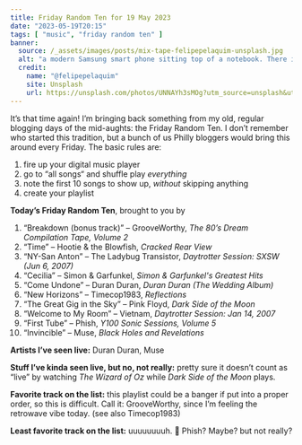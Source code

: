 ```yaml
---
title: Friday Random Ten for 19 May 2023
date: "2023-05-19T20:15"
tags: [ "music", "friday random ten" ]
banner:
  source: /_assets/images/posts/mix-tape-felipepelaquim-unsplash.jpg
  alt: "a modern Samsung smart phone sitting top of a notebook. There is an image on the phone’s screen that looks like a vintage cassette tape, with a label reading: Mix Tape"
  credit: 
    name: "@felipepelaquim"
    site: Unsplash
    url: https://unsplash.com/photos/UNNAYh3sMOg?utm_source=unsplash&utm_medium=referral&utm_content=creditCopyText
---
```


It’s that time again! I’m bringing back something from my old, regular blogging days of the mid-aughts: the Friday Random Ten. I don’t remember who started this tradition, but a bunch of us Philly bloggers would bring this around every Friday. The basic rules are:

1. fire up your digital music player
1. go to “all songs“ and shuffle play _everything_
1. note the first 10 songs to show up, _without_ skipping anything
1. create your playlist

**Today’s Friday Random Ten**, brought to you by 

1. “Breakdown (bonus track)” &#8211; GrooveWorthy, _The 80’s Dream Compilation Tape, Volume 2_
2. “Time” &#8211; Hootie & the Blowfish, _Cracked Rear View_
3. “NY-San Anton” &#8211; The Ladybug Transistor, _Daytrotter Session: SXSW (Jun 6, 2007)_
4. “Cecilia” &#8211; Simon & Garfunkel, _Simon & Garfunkel's Greatest Hits_
5. “Come Undone” &#8211; Duran Duran, _Duran Duran (The Wedding Album)_
6. “New Horizons” &#8211; Timecop1983, _Reflections_
7. “The Great Gig in the Sky” &#8211; Pink Floyd, _Dark Side of the Moon_
8. “Welcome to My Room” &#8211; Vietnam, _Daytrotter Session: Jan 14, 2007_
9. “First Tube” &#8211; Phish, _Y100 Sonic Sessions, Volume 5_
10. “Invincible” &#8211; Muse, _Black Holes and Revelations_

**Artists I’ve seen live:** Duran Duran, Muse

**Stuff I’ve kinda seen live, but no, not really:** pretty sure it doesn’t count as “live” by watching _The Wizard of Oz_ while _Dark Side of the Moon_ plays.

**Favorite track on the list:** this playlist could be a banger if put into a proper order, so this is difficult. Call it: GrooveWorthy, since I’m feeling the retrowave vibe today. (see also Timecop1983)

**Least favorite track on the list:** uuuuuuuuh. 🤔 Phish? Maybe? but not really?
